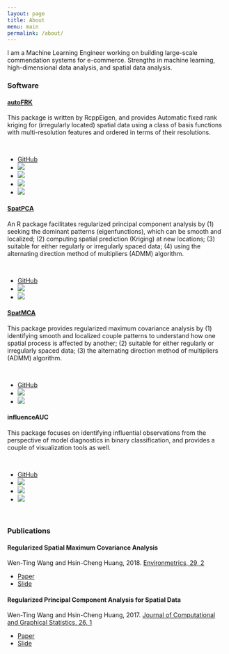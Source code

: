 ```yaml
---
layout: page
title: About
menu: main
permalink: /about/
---
```


I am a Machine Learning Engineer working on building large-scale commendation systems for e-commerce. Strengths in machine learning, high-dimensional data analysis, and spatial data analysis.


<h3>Software</h3>


<div class="list-group">
<div class="list-group-item">
<h4 class="list-group-item-heading"><a href="https://egpivo.github.io/autoFRK/">autoFRK</a></h4>
<p class="list-group-item-text"> This package is written by RcppEigen, and provides Automatic fixed rank kriging for (irregularly located) spatial data using a class of basis functions with multi-resolution features and ordered in terms of their resolutions. 
</p>
<br />
<ul class="list-inline">
<li><i class="fa fa-github fa-lg"></i> <a href="https://github.com/egpivo/autoFRK">GitHub</a></li>
<li><a href="https://cran.rstudio.com/web/packages/autoFRK"><img src="http://www.r-pkg.org/badges/version/autoFRK" /></a></li>
<li><a href="https://cran.rstudio.com/web/packages/autoFRK"><img src="http://cranlogs.r-pkg.org/badges/autoFRK" /></a></li>
<li><a href="https://cran.rstudio.com/web/packages/autoFRK"><img src="https://cranlogs.r-pkg.org/badges/grand-total/autoFRK" /></a></li>
<li><a href="https://codecov.io/github/egpivo/autoFRK?branch=master"><img src="https://img.shields.io/codecov/c/github/egpivo/autoFRK/master.svg" /></a></li>
</ul>
</div>
<div class="list-group">
<div class="list-group-item">
<h4 class="list-group-item-heading"><a href="https://egpivo.github.io/SpatPCA/">SpatPCA</a></h4>
<p class="list-group-item-text">An R package facilitates regularized principal component analysis by (1) seeking the dominant patterns (eigenfunctions), which can be smooth and localized; (2)
computing spatial prediction (Kriging) at new locations; (3)
suitable for either regularly or irregularly spaced data;
(4) using the alternating direction method of multipliers (ADMM) algorithm.
</p>
<br />
<ul class="list-inline">
<li><i class="fa fa-github fa-lg"></i> <a href="https://github.com/egpivo/SpatPCA">GitHub</a></li>
<li><a href="https://github.com/egpivo/SpatPCA/actions"><img src="https://github.com/egpivo/SpatPCA/workflows/R-CMD-check/badge.svg" /></a></li>
<li><a href="https://codecov.io/github/egpivo/SpatpCA?branch=master"><img src="https://img.shields.io/codecov/c/github/egpivo/SpatPCA/master.svg" /></a></li>
</ul>
</div>
<div class="list-group">
<div class="list-group-item">
<h4 class="list-group-item-heading"><a href="https://egpivo.github.io/SpatMCA/">SpatMCA</a></h4>
<p class="list-group-item-text"> This package provides regularized maximum covariance analysis by (1)
identifying smooth and localized couple patterns to understand how one spatial process is affected by another; (2) suitable for either regularly or irregularly spaced data; (3) the alternating direction method of multipliers (ADMM) algorithm.
</p>
<br />
<ul class="list-inline">
<li><i class="fa fa-github fa-lg"></i> <a href="https://github.com/egpivo/SpatMCA">GitHub</a></li>
<li><a href="https://github.com/egpivo/SpatMCA/actions"><img src="https://github.com/egpivo/SpatMCA/workflows/R-CMD-check/badge.svg" /></a></li>
<li><a href="https://codecov.io/github/egpivo/SpatMCA?branch=master"><img src="https://img.shields.io/codecov/c/github/egpivo/SpatMCA/master.svg" /></a></li>
</ul>
</div>
<div class="list-group">
<div class="list-group-item">
<h4 class="list-group-item-heading">influenceAUC</h4>
<p class="list-group-item-text"> This package focuses on identifying influential observations from the perspective of model diagnostics in binary classification, and provides a couple of visualization tools as well. 
</p>
<br />
<ul class="list-inline">
<li><i class="fa fa-github fa-lg"></i> <a href="https://github.com/BoShiangKe/influenceAUC">GitHub</a></li>
<li><a href="https://cran.rstudio.com/web/packages/influenceAUC"><img src="http://www.r-pkg.org/badges/version/influenceAUC" /></a></li>
<li><a href="https://cran.rstudio.com/web/packages/influenceAUC"><img src="http://cranlogs.r-pkg.org/badges/influenceAUC" /></a></li>
<li><a href="https://cran.rstudio.com/web/packages/influenceAUC"><img src="https://cranlogs.r-pkg.org/badges/grand-total/influenceAUC" /></a></li>
</ul>
</div>
<br />



<h3>Publications</h3>

<div class="list-group-item">
<h4 class="list-group-item-heading">Regularized Spatial Maximum Covariance Analysis</h4>
<div>Wen-Ting Wang and Hsin-Cheng Huang, 2018. <a href="https://onlinelibrary.wiley.com/doi/full/10.1002/env.2481"> Environmetrics, 29, 2</a>
</div>
<div>
<ul class="list-inline">
<li><a href="https://arxiv.org/pdf/1705.02716.pdf"><span class="label label-success">Paper</span></a></li>
<li><a href="https://www.slideshare.net/WenTingWang5/regularized-estimation-of-spatial-patterns"><span class="label label-success">Slide</span></a></li>
</ul>
</div>
</div>

<div class="list-group">
<div class="list-group-item">
<h4 class="list-group-item-heading"> Regularized Principal Component Analysis for Spatial Data</h4>
<div>Wen-Ting Wang and Hsin-Cheng Huang, 2017. <a href="http://www.tandfonline.com/doi/full/10.1080/10618600.2016.1157483">Journal of Computational and Graphical Statistics, 26, 1</a></div>
<div>
<ul class="list-inline">
<li><a href="https://arxiv.org/pdf/1501.03221v3.pdf"><span class="label label-success">Paper</span></a></li>
<li><a href="https://www.slideshare.net/WenTingWang5/spatpca3"><span class="label label-success">Slide</span></a></li>
</ul>
</div>
</div>
</div>


